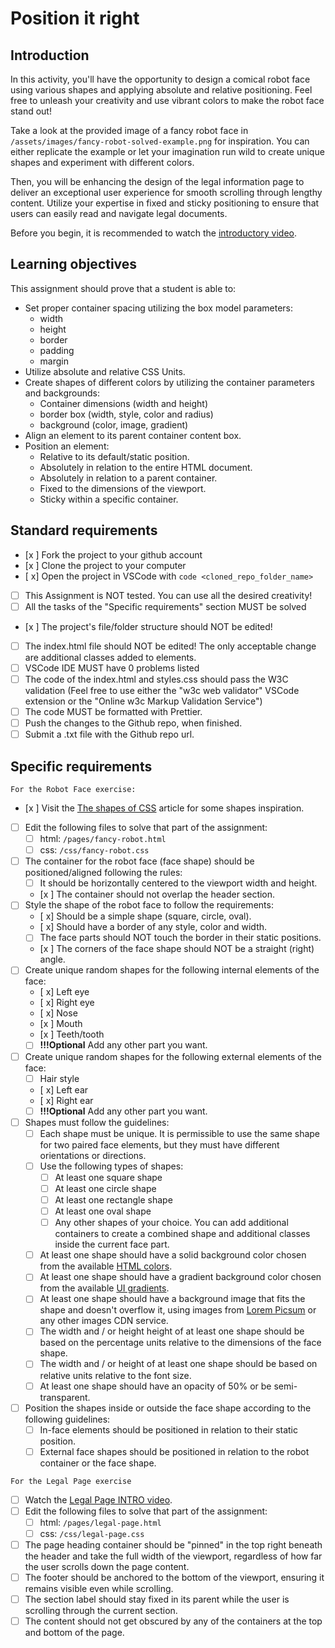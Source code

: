 # Position it right

## Introduction

In this activity, you'll have the opportunity to design a comical robot face using various shapes and applying absolute and relative positioning. Feel free to unleash your creativity and use vibrant colors to make the robot face stand out!

Take a look at the provided image of a fancy robot face in `/assets/images/fancy-robot-solved-example.png` for inspiration. You can either replicate the example or let your imagination run wild to create unique shapes and experiment with different colors.

Then, you will be enhancing the design of the legal information page to deliver an exceptional user experience for smooth scrolling through lengthy content. Utilize your expertise in fixed and sticky positioning to ensure that users can easily read and navigate legal documents.

Before you begin, it is recommended to watch the [introductory video](https://www.loom.com/share/3c655c8a97ce4783a4698d7968c03c33?sid=c05fcac8-f559-4de4-9ccd-6f167be3d6bd).

## Learning objectives

This assignment should prove that a student is able to:

- Set proper container spacing utilizing the box model parameters:
  - width
  - height
  - border
  - padding
  - margin
- Utilize absolute and relative CSS Units.
- Create shapes of different colors by utilizing the container parameters and backgrounds:
  - Container dimensions (width and height)
  - border box (width, style, color and radius)
  - background (color, image, gradient)
- Align an element to its parent container content box.
- Position an element:
  - Relative to its default/static position.
  - Absolutely in relation to the entire HTML document.
  - Absolutely in relation to a parent container.
  - Fixed to the dimensions of the viewport.
  - Sticky within a specific container.

## Standard requirements

- [x ] Fork the project to your github account
- [x ] Clone the project to your computer
- [ x] Open the project in VSCode with `code <cloned_repo_folder_name>`
- [ ] This Assignment is NOT tested. You can use all the desired creativity!
- [ ] All the tasks of the "Specific requirements" section MUST be solved
- [x ] The project's file/folder structure should NOT be edited!
- [ ] The index.html file should NOT be edited! The only acceptable change are additional classes added to elements.
- [ ] VSCode IDE MUST have 0 problems listed
- [ ] The code of the index.html and styles.css should pass the W3C validation (Feel free to use either the "w3c web validator" VSCode extension or the "Online w3c Markup Validation Service")
- [ ] The code MUST be formatted with Prettier.
- [ ] Push the changes to the Github repo, when finished.
- [ ] Submit a .txt file with the Github repo url.

## Specific requirements

`For the Robot Face exercise:`

- [x ] Visit the [The shapes of CSS](https://css-tricks.com/the-shapes-of-css/) article for some shapes inspiration.
- [ ] Edit the following files to solve that part of the assignment:
  - [ ] html: `/pages/fancy-robot.html`
  - [ ] css: `/css/fancy-robot.css`
- [ ] The container for the robot face (face shape) should be positioned/aligned following the rules:
  - [ ] It should be horizontally centered to the viewport width and height.
  - [x ] The container should not overlap the header section.
- [ ] Style the shape of the robot face to follow the requirements:
  - [ x] Should be a simple shape (square, circle, oval).
  - [ x] Should have a border of any style, color and width.
  - [ ] The face parts should NOT touch the border in their static positions.
  - [x ] The corners of the face shape should NOT be a straight (right) angle.
- [ ] Create unique random shapes for the following internal elements of the face:
  - [ x] Left eye
  - [ x] Right eye
  - [ x] Nose
  - [x ] Mouth
  - [x ] Teeth/tooth
  - [ ] **!!!Optional** Add any other part you want.
- [ ] Create unique random shapes for the following external elements of the face:
  - [ ] Hair style
  - [ x] Left ear
  - [ x] Right ear
  - [ ] **!!!Optional** Add any other part you want.
- [ ] Shapes must follow the guidelines:
  - [ ] Each shape must be unique. It is permissible to use the same shape for two paired face elements, but they must have different orientations or directions.
  - [ ] Use the following types of shapes:
    - [ ] At least one square shape
    - [ ] At least one circle shape
    - [ ] At least one rectangle shape
    - [ ] At least one oval shape
    - [ ] Any other shapes of your choice. You can add additional containers to create a combined shape and additional classes inside the current face part.
  - [ ] At least one shape should have a solid background color chosen from the available [HTML colors](https://www.w3schools.com/html/html_colors.asp).
  - [ ] At least one shape should have a gradient background color chosen from the available [UI gradients](https://uigradients.com/).
  - [ ] At least one shape should have a background image that fits the shape and doesn't overflow it, using images from [Lorem Picsum](https://picsum.photos/) or any other images CDN service.
  - [ ] The width and / or height height of at least one shape should be based on the percentage units relative to the dimensions of the face shape.
  - [ ] The width and / or height of at least one shape should be based on relative units relative to the font size.
  - [ ] At least one shape should have an opacity of 50% or be semi-transparent.
- [ ] Position the shapes inside or outside the face shape according to the following guidelines:
  - [ ] In-face elements should be positioned in relation to their static position.
  - [ ] External face shapes should be positioned in relation to the robot container or the face shape.

`For the Legal Page exercise`

- [ ] Watch the [Legal Page INTRO video](https://www.loom.com/share/3c655c8a97ce4783a4698d7968c03c33?sid=b776b29f-cecb-4cc7-8663-7c3f1722f190).
- [ ] Edit the following files to solve that part of the assignment:
  - [ ] html: `/pages/legal-page.html`
  - [ ] css: `/css/legal-page.css`
- [ ] The page heading container should be "pinned" in the top right beneath the header and take the full width of the viewport, regardless of how far the user scrolls down the page content.
- [ ] The footer should be anchored to the bottom of the viewport, ensuring it remains visible even while scrolling.
- [ ] The section label should stay fixed in its parent while the user is scrolling through the current section.
- [ ] The content should not get obscured by any of the containers at the top and bottom of the page.
